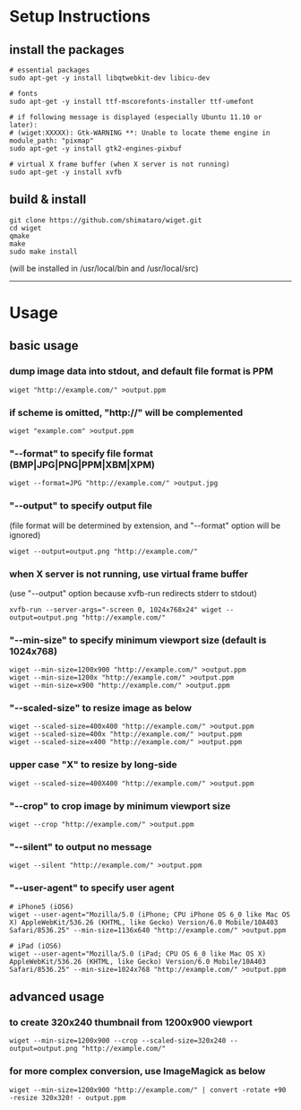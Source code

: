 # Setup Instructions

## install the packages

    # essential packages
    sudo apt-get -y install libqtwebkit-dev libicu-dev

    # fonts
    sudo apt-get -y install ttf-mscorefonts-installer ttf-umefont

    # if following message is displayed (especially Ubuntu 11.10 or later):
    # (wiget:XXXXX): Gtk-WARNING **: Unable to locate theme engine in module_path: "pixmap"
    sudo apt-get -y install gtk2-engines-pixbuf

    # virtual X frame buffer (when X server is not running)
    sudo apt-get -y install xvfb

## build & install

    git clone https://github.com/shimataro/wiget.git
    cd wiget
    qmake
    make
    sudo make install

(will be installed in /usr/local/bin and /usr/local/src)

---

# Usage

## basic usage

### dump image data into stdout, and default file format is PPM

    wiget "http://example.com/" >output.ppm

### if scheme is omitted, "http://" will be complemented

    wiget "example.com" >output.ppm

### "--format" to specify file format (BMP|JPG|PNG|PPM|XBM|XPM)

    wiget --format=JPG "http://example.com/" >output.jpg

### "--output" to specify output file
(file format will be determined by extension, and "--format" option will be ignored)

    wiget --output=output.png "http://example.com/"

### when X server is not running, use virtual frame buffer
(use "--output" option because xvfb-run redirects stderr to stdout)

    xvfb-run --server-args="-screen 0, 1024x768x24" wiget --output=output.png "http://example.com/"

### "--min-size" to specify minimum viewport size (default is 1024x768)

    wiget --min-size=1200x900 "http://example.com/" >output.ppm
    wiget --min-size=1200x "http://example.com/" >output.ppm
    wiget --min-size=x900 "http://example.com/" >output.ppm

### "--scaled-size" to resize image as below

    wiget --scaled-size=400x400 "http://example.com/" >output.ppm
    wiget --scaled-size=400x "http://example.com/" >output.ppm
    wiget --scaled-size=x400 "http://example.com/" >output.ppm

### upper case "X" to resize by long-side

    wiget --scaled-size=400X400 "http://example.com/" >output.ppm

### "--crop" to crop image by minimum viewport size

    wiget --crop "http://example.com/" >output.ppm

### "--silent" to output no message

    wiget --silent "http://example.com/" >output.ppm

### "--user-agent" to specify user agent

    # iPhone5 (iOS6)
    wiget --user-agent="Mozilla/5.0 (iPhone; CPU iPhone OS 6_0 like Mac OS X) AppleWebKit/536.26 (KHTML, like Gecko) Version/6.0 Mobile/10A403 Safari/8536.25" --min-size=1136x640 "http://example.com/" >output.ppm

    # iPad (iOS6)
    wiget --user-agent="Mozilla/5.0 (iPad; CPU OS 6_0 like Mac OS X) AppleWebKit/536.26 (KHTML, like Gecko) Version/6.0 Mobile/10A403 Safari/8536.25" --min-size=1024x768 "http://example.com/" >output.ppm

## advanced usage

### to create 320x240 thumbnail from 1200x900 viewport

    wiget --min-size=1200x900 --crop --scaled-size=320x240 --output=output.png "http://example.com/"

### for more complex conversion, use ImageMagick as below

    wiget --min-size=1200x900 "http://example.com/" | convert -rotate +90 -resize 320x320! - output.ppm
